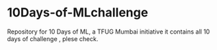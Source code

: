 # 10Days-of-MLchallenge

Repository for 10 Days of ML, a TFUG Mumbai initiative
it contains all 10 days of challenge ,
plese check.
